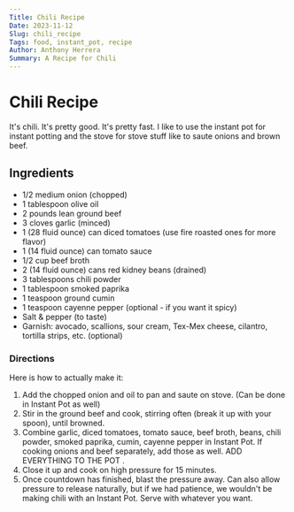```yaml
---
Title: Chili Recipe
Date: 2023-11-12
Slug: chili_recipe
Tags: food, instant_pot, recipe
Author: Anthony Herrera
Summary: A Recipe for Chili
---
```



# Chili Recipe

It's chili. It's pretty good. It's pretty fast. I like to use the instant pot for instant potting and the stove for stove stuff like to saute onions and brown beef. 



## Ingredients 

*  1/2 medium onion (chopped)
*  1 tablespoon olive oil
*  2 pounds lean ground beef
*  3 cloves garlic (minced)
*  1 (28 fluid ounce) can diced tomatoes (use fire roasted ones for more flavor)
*  1 (14 fluid ounce) can tomato sauce
*  1/2 cup beef broth
*  2 (14 fluid ounce) cans red kidney beans (drained)
*  3 tablespoons chili powder
*  1 tablespoon smoked paprika
*  1 teaspoon ground cumin
*  1 teaspoon cayenne pepper (optional - if you want it spicy)
*  Salt & pepper (to taste)
*  Garnish: avocado, scallions, sour cream, Tex-Mex cheese, cilantro, tortilla strips, etc. (optional)

### Directions

Here is how to actually make it:

1. Add the chopped onion and oil to pan and saute on stove. (Can be done in Instant Pot as well)
2. Stir in the ground beef and cook, stirring often (break it up with your spoon), until browned.
3. Combine garlic, diced tomatoes, tomato sauce, beef broth, beans, chili powder, smoked paprika, cumin, cayenne pepper in Instant Pot. If cooking onions and beef separately, add those as well. ADD EVERYTHING TO THE POT . 
5. Close it up and cook on high pressure for  15 minutes.
6. Once countdown has finished, blast the pressure away.  Can also allow pressure to release naturally, but if we had patience, we wouldn't be making chili with an Instant Pot. Serve with whatever you want.

